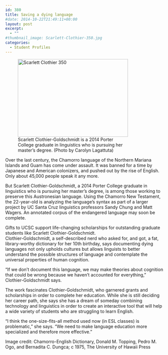 ```yaml
---
id: 380
title: Saving a dying language
#date: 2014-10-22T21:49:11+00:00
layout: post
excerpt:
  - ""
#thumbnail_image: Scarlett-Clothier-350.jpg
categories:
  - Student Profiles
---
```

<figure id="attachment_381" style="width: 350px" class="wp-caption alignright"><img class="size-full wp-image-381" src="http://live-ucsc-giving.pantheonsite.io/wp-content/uploads/2017/08/Scarlett-Clothier-350.jpg" alt="Scarlett Clothier 350" width="350" height="247" srcset="https://ucsc-giving.lndo.site/wp-content/uploads/2017/08/Scarlett-Clothier-350.jpg 350w, https://ucsc-giving.lndo.site/wp-content/uploads/2017/08/Scarlett-Clothier-350-300x212.jpg 300w" sizes="(max-width: 350px) 100vw, 350px" /><figcaption class="wp-caption-text">Scarlett Clothier-Goldschmidt is a 2014 Porter College graduate in linguistics who is pursuing her master&#8217;s degree. (Photo by Carolyn Lagattuta)</figcaption></figure> 

Over the last century, the Chamorro language of the Northern Mariana Islands and Guam has come under assault. It was banned for a time by Japanese and American colonizers, and pushed out by the rise of English. Only about 45,000 people speak it any more.

But Scarlett Clothier-Goldschmidt, a 2014 Porter College graduate in linguistics who is pursuing her master&#8217;s degree, is among those working to preserve this Austronesian language. Using the Chamorro New Testament, the 22-year-old is analyzing the language&#8217;s syntax as part of a larger project by UC Santa Cruz linguistics professors Sandy Chung and Matt Wagers. An annotated corpus of the endangered language may soon be complete.

Gifts to UCSC support life-changing scholarships for outstanding graduate students like Scarlett Clothier-Goldschmidt.  
Clothier-Goldschmidt, a self-described nerd who asked for, and got, a fat, library-worthy dictionary for her 10th birthday, says documenting dying languages not only upholds cultures but allows linguists to better understand the possible structures of language and contemplate the universal properties of human cognition.

&#8220;If we don&#8217;t document this language, we may make theories about cognition that could be wrong because we haven&#8217;t accounted for everything,&#8221; Clothier-Goldschmidt says.

The work fascinates Clothier-Goldschmidt, who garnered grants and scholarships in order to complete her education. While she is still deciding her career path, she says she has a dream of someday combining technology and linguistics in order to create an interactive tool that will help a wide variety of students who are struggling to learn English.

&#8220;I think the one-size-fits-all method used now (in ESL classes) is problematic,&#8221; she says. &#8220;We need to make language education more specialized and therefore more effective.&#8221;

Image credit: Chamorro-English Dictionary, Donald M. Topping, Pedro M. Ogo, and Bernadita C. Dungca; c 1975, The University of Hawaii Press